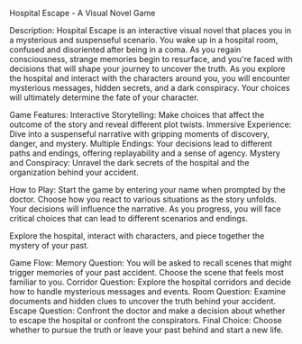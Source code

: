 Hospital Escape - A Visual Novel Game

Description:
Hospital Escape is an interactive visual novel that places you in a mysterious and suspenseful scenario. You wake up in a hospital room, confused and disoriented after being in a coma. As you regain consciousness, strange memories begin to resurface, and you're faced with decisions that will shape your journey to uncover the truth. As you explore the hospital and interact with the characters around you, you will encounter mysterious messages, hidden secrets, and a dark conspiracy. Your choices will ultimately determine the fate of your character.

Game Features:
Interactive Storytelling: Make choices that affect the outcome of the story and reveal different plot twists.
Immersive Experience: Dive into a suspenseful narrative with gripping moments of discovery, danger, and mystery.
Multiple Endings: Your decisions lead to different paths and endings, offering replayability and a sense of agency.
Mystery and Conspiracy: Unravel the dark secrets of the hospital and the organization behind your accident.

How to Play:
Start the game by entering your name when prompted by the doctor.
Choose how you react to various situations as the story unfolds. Your decisions will influence the narrative.
As you progress, you will face critical choices that can lead to different scenarios and endings.

Explore the hospital, interact with characters, and piece together the mystery of your past.

Game Flow:
Memory Question: You will be asked to recall scenes that might trigger memories of your past accident. Choose the scene that feels most familiar to you.
Corridor Question: Explore the hospital corridors and decide how to handle mysterious messages and events.
Room Question: Examine documents and hidden clues to uncover the truth behind your accident.
Escape Question: Confront the doctor and make a decision about whether to escape the hospital or confront the conspirators.
Final Choice: Choose whether to pursue the truth or leave your past behind and start a new life.
